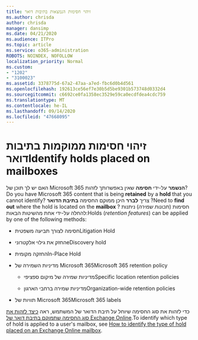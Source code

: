 ```yaml
---
title: זיהוי חסימות הנמצאות בתיבות דואר
ms.author: chrisda
author: chrisda
manager: dansimp
ms.date: 04/21/2020
ms.audience: ITPro
ms.topic: article
ms.service: o365-administration
ROBOTS: NOINDEX, NOFOLLOW
localization_priority: Normal
ms.custom:
- "1202"
- "3100023"
ms.assetid: 3378775d-67a2-47aa-a7ed-fbc6d0b4d561
ms.openlocfilehash: 192613ce56ef7e30b5d5be9301b573748d0332d4
ms.sourcegitcommit: c6692ce0fa1358ec3529e59ca0ecdfdea4cdc759
ms.translationtype: MT
ms.contentlocale: he-IL
ms.lasthandoff: 09/14/2020
ms.locfileid: "47668095"
---
```

# <a name="identify-holds-placed-on-mailboxes"></a><span data-ttu-id="45e05-102">זיהוי חסימות ממוקמות בתיבות דואר</span><span class="sxs-lookup"><span data-stu-id="45e05-102">Identify holds placed on mailboxes</span></span>

<span data-ttu-id="45e05-103">האם יש לך תוכן של Microsoft 365 **הנשמר** על-ידי **חסימה** שאין באפשרותך לזהות?</span><span class="sxs-lookup"><span data-stu-id="45e05-103">Do you have Microsoft 365 content that is being **retained** by a **hold** that you cannot identify?</span></span> <span data-ttu-id="45e05-104">צריך **לברר** היכן ממוקם החסימה **בתיבת הדואר** ?</span><span class="sxs-lookup"><span data-stu-id="45e05-104">Need to **find out** where the hold is located on the **mailbox** ?</span></span> <span data-ttu-id="45e05-105">חסימות (*תכונות שמירה*) ניתנות להחלה על-ידי אחת מהשיטות הבאות:</span><span class="sxs-lookup"><span data-stu-id="45e05-105">Holds (*retention features*) can be applied by one of the following methods:</span></span>
  
- <span data-ttu-id="45e05-106">חסימה לצורך תביעה משפטית</span><span class="sxs-lookup"><span data-stu-id="45e05-106">Litigation Hold</span></span>

- <span data-ttu-id="45e05-107">החזק את גילוי אלקטרוני</span><span class="sxs-lookup"><span data-stu-id="45e05-107">eDiscovery hold</span></span>

- <span data-ttu-id="45e05-108">החזקה מקומית</span><span class="sxs-lookup"><span data-stu-id="45e05-108">In-Place Hold</span></span>

- <span data-ttu-id="45e05-109">מדיניות השמירה של Microsoft 365</span><span class="sxs-lookup"><span data-stu-id="45e05-109">Microsoft 365 retention policy</span></span> 

  - <span data-ttu-id="45e05-110">מדיניות שמירה של מיקום ספציפי</span><span class="sxs-lookup"><span data-stu-id="45e05-110">Specific location retention policies</span></span>

  - <span data-ttu-id="45e05-111">מדיניות שמירה ברחבי הארגון</span><span class="sxs-lookup"><span data-stu-id="45e05-111">Organization-wide retention policies</span></span>

- <span data-ttu-id="45e05-112">תוויות של Microsoft 365</span><span class="sxs-lookup"><span data-stu-id="45e05-112">Microsoft 365 labels</span></span>

<span data-ttu-id="45e05-113">כדי לזהות את סוג החסימה שיוחל על תיבת הדואר של המשתמש, ראה [כיצד לזהות את סוג החסימה שתמוקם בתיבת דואר של Exchange Online](https://docs.microsoft.com/microsoft-365/compliance/identify-a-hold-on-an-exchange-online-mailbox).</span><span class="sxs-lookup"><span data-stu-id="45e05-113">To identify which type of hold is applied to a user's mailbox, see [How to identify the type of hold placed on an Exchange Online mailbox](https://docs.microsoft.com/microsoft-365/compliance/identify-a-hold-on-an-exchange-online-mailbox).</span></span>
